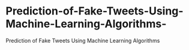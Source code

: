 # Prediction-of-Fake-Tweets-Using-Machine-Learning-Algorithms-
Prediction of Fake Tweets Using Machine Learning Algorithms 
